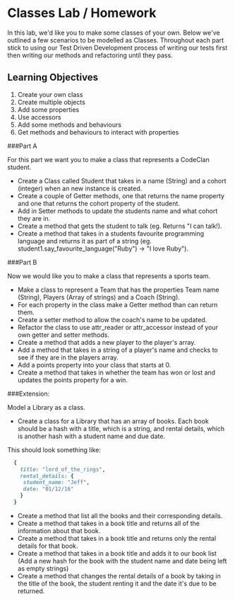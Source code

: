 # Classes Lab / Homework

In this lab, we'd like you to make some classes of your own. Below we've outlined a few scenarios to be modelled as Classes. Throughout each part stick to using our Test Driven Development process of writing our tests first then writing our methods and refactoring until they pass.

## Learning Objectives

1. Create your own class
2. Create multiple objects
3. Add some properties
4. Use accessors
5. Add some methods and behaviours
6. Get methods and behaviours to interact with properties

###Part A

For this part we want you to make a class that represents a CodeClan student. 

* Create a Class called Student that takes in a name (String) and a cohort (integer) when an new instance is created.
* Create a couple of Getter methods, one that returns the name property and one that returns the cohort property of the student.
* Add in Setter methods to update the students name and what cohort they are in.
* Create a method that gets the student to talk (eg. Returns "I can talk!).
* Create a method that takes in a students favourite programming language and returns it as part of a string (eg. student1.say_favourite_language("Ruby") -> "I love Ruby").


###Part B

Now we would like you to make a class that represents a sports team.

* Make a class to represent a Team that has the properties Team name (String), Players (Array of strings) and a Coach (String).
* For each property in the class make a Getter method than can return them.
* Create a setter method to allow the coach's name to be updated.
* Refactor the class to use attr_reader or attr_accessor instead of your own getter and setter methods. 
* Create a method that adds a new player to the player's array.
* Add a method that takes in a string of a player's name and checks to see if they are in the players array.
* Add a points property into your class that starts at 0.
* Create a method that takes in whether the team has won or lost and updates the points property for a win.

###Extension:

Model a Library as a class.

* Create a class for a Library that has an array of books. Each book should be a hash with a title, which is a string, and rental details, which is another hash with a student name and due date.  

This should look something like:

```ruby
  { 
    title: "lord_of_the_rings",
    rental_details: { 
     student_name: "Jeff", 
     date: "01/12/16"
    }
  }

```


* Create a method that list all the books and their corresponding details. 
* Create a method that takes in a book title and returns all of the information about that book.
* Create a method that takes in a book title and returns only the rental details for that book. 
* Create a method that takes in a book title and adds it to our book list (Add a new hash for the book with the student name and date being left as empty strings)
* Create a method that changes the rental details of a book by taking in the title of the book, the student renting it and the date it's due to be returned. 
